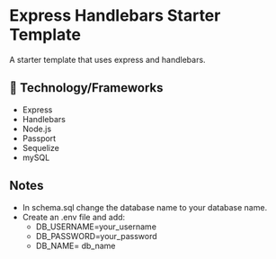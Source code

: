 # Express Handlebars Starter Template

A starter template that uses express and handlebars.

## &#x1f527; Technology/Frameworks
- Express
- Handlebars
- Node.js
- Passport
- Sequelize
- mySQL

## Notes
- In schema.sql change the database name to your database name.
- Create an .env file and add:
  - DB_USERNAME=your_username
  - DB_PASSWORD=your_password
  - DB_NAME= db_name
